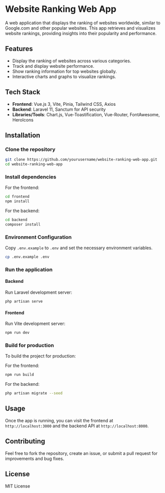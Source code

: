 # Website Ranking Web App

A web application that displays the ranking of websites worldwide, similar to Google.com and other popular websites. This app retrieves and visualizes website rankings, providing insights into their popularity and performance.

## Features
- Display the ranking of websites across various categories.
- Track and display website performance.
- Show ranking information for top websites globally.
- Interactive charts and graphs to visualize rankings.

## Tech Stack
- **Frontend**: Vue.js 3, Vite, Pinia, Tailwind CSS, Axios
- **Backend**: Laravel 11, Sanctum for API security
- **Libraries/Tools**: Chart.js, Vue-Toastification, Vue-Router, FontAwesome, HeroIcons

## Installation

### Clone the repository

```bash
git clone https://github.com/yourusername/website-ranking-web-app.git
cd website-ranking-web-app
```

### Install dependencies

For the frontend:

```bash
cd frontend
npm install
```

For the backend:

```bash
cd backend
composer install
```

### Environment Configuration

Copy `.env.example` to `.env` and set the necessary environment variables.

```bash
cp .env.example .env
```

### Run the application

#### Backend
Run Laravel development server:

```bash
php artisan serve
```

#### Frontend
Run Vite development server:

```bash
npm run dev
```

### Build for production

To build the project for production:

For the frontend:

```bash
npm run build
```

For the backend:

```bash
php artisan migrate --seed
```

## Usage

Once the app is running, you can visit the frontend at `http://localhost:3000` and the backend API at `http://localhost:8000`.

## Contributing

Feel free to fork the repository, create an issue, or submit a pull request for improvements and bug fixes.

## License

MIT License
